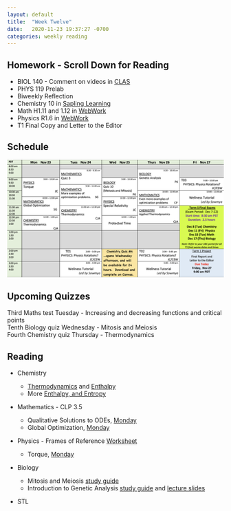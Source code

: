```yaml
---
layout: default
title:  "Week Twelve"
date:   2020-11-23 19:37:27 -0700
categories: weekly reading
---
```


## Homework - Scroll Down for Reading
- BIOL 140 - Comment on videos in [CLAS](https://clas2.arts.ubc.ca/science)
- PHYS 119 Prelab
- Biweekly Reflection
- Chemistry 10 in [Sapling Learning](https://canvas.ubc.ca/courses/62920/modules/items/2122446)
- Math H1.11 and 1.12 in [WebWork](https://webwork.elearning.ubc.ca/webwork2/2020W1-2_SCIE_010_001/)
- Physics R1.6 in [WebWork](https://webwork.elearning.ubc.ca/webwork2/2020W1-2_SCIE_010_001/)
- T1 Final Copy and Letter to the Editor

## Schedule

![Week Twelve Schedule](/assets/w12schedule.png)

## Upcoming Quizzes

<!-- Sixth Maths quiz Monday - Critical points and derivative tests -->    
Third Maths test Tuesday - Increasing and decreasing functions and critical points   
Tenth Biology quiz Wednesday - Mitosis and Meiosis   
Fourth Chemistry quiz Thursday - Thermodynamics   
<!-- Fifth Physics quiz Thursday - Thermodynamics    -->

## Reading

- Chemistry
	- [Thermodynamics](https://canvas.ubc.ca/courses/62920/pages/class-16-november-5-introduction-to-thermodynamics?module_item_id=251584) and [Enthalpy](https://canvas.ubc.ca/courses/62920/pages/class-18-november-12-the-first-law-in-action-introducing-enthalpy?module_item_id=2565605)
	- More [Enthalpy, and Entropy](https://canvas.ubc.ca/courses/62920/pages/class-19-november-17-enthalpy-wrap-up-introducing-entropy?module_item_id=2576905)
	
- Mathematics - <!-- 7 on [Active Calculus](https://activecalculus.org/) and -->CLP 3.5
	- Qualitative Solutions to ODEs, [Monday](https://canvas.ubc.ca/courses/62921/files/11364347/download?wrap=1)
	- Global Optimization, [Monday](https://canvas.ubc.ca/courses/62921/files/11355146/download?wrap=1)

- Physics -<!-- [Rotations on WebWork](https://webwork.elearning.ubc.ca/webwork2/2020W1-2_SCIE_010_001/) --><!--  - Open Stax 2 [1.6](https://openstax.org/books/university-physics-volume-2/pages/1-6-mechanisms-of-heat-transfer) --> Frames of Reference [Worksheet](https://canvas.ubc.ca/courses/62922/files/11317297/download?wrap=1)
	- Torque, [Monday](https://canvas.ubc.ca/courses/62922/files/11317839/download?wrap=1)

- Biology
	- Mitosis and Meiosis [study guide](https://canvas.ubc.ca/courses/62806/files/10861641/download?wrap=19)
	- Introduction to Genetic Analysis [study guide](https://canvas.ubc.ca/courses/62806/files/11139317/download?wrap=1) and [lecture slides](https://canvas.ubc.ca/courses/62806/files/11248243/download?wrap=1)

- STL